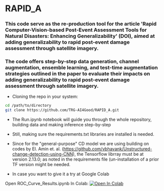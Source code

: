 # RAPID_A
### This code serve as the re-production tool for the article 'Rapid Computer-Vision-based Post-Event Assessment Tools for Natural Disasters: Enhancing Generalizability' (DOI), aimed at adding generalizability to rapid post-event damage assessment through satellite imagery.

### The code offers step-by-step data generation, channel augmentation, ensemble learning, and test-time augmentation strategies outlined in the paper to evaluate their impacts on adding generalizability to rapid post-event damage assessment through satellite imagery.

* Cloning the repo in your system:
```bash 
cd /path/to/directory
git clone https://github.com/TRG-AI4Good/RAPID_A.git
```
* The Run.ipynb notebook will guide you through the whole repository, building data and making inference step-by-step
* Still, making sure the requirements.txt libraries are installed is needed.
* Since for the "general-purpose" CD model we are using building on codes by El. Amin et. al. (https://github.com/vbhavank/Unstructured-change-detection-using-CNN), the Tensorflow librray must be at version 2.13.0; as noted in the requirements file (un-installation of a prior TF version might be needed.

* In case you want to give it a try at Google Colab

Open ROC_Curve_Results.ipynb In Colab: 
<a target="_blank" href="https://colab.research.google.com/github.com/TRG-AI4Good/RAPID_A/blob/main/Run.ipynb">
  <img src="https://colab.research.google.com/assets/colab-badge.svg" alt="Open In Colab"/>
</a>


